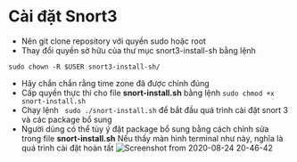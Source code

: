 # Cài đặt Snort3

  + Nên git clone repository với quyền sudo hoặc root
  + Thay đổi quyền sở hữu của thư mục snort3-install-sh bằng lệnh
  ```
  sudo chown -R $USER snort3-install-sh/
  ```
  + Hãy chắn chắn rằng time zone đã được chỉnh đúng
  + Cấp quyền thực thi cho file **snort-install.sh** bằng lệnh ``` sudo chmod +x snort-install.sh ```
  + Chạy lệnh ``` sudo ./snort-install.sh``` để bắt đầu quá trình cài đặt snort 3 và các package bổ sung
  + Người dùng có thể tùy ý đặt package bổ sung bằng cách chỉnh sửa trong file **snort-install.sh**
  Nếu thấy màn hình terminal như này, nghĩa là quá trình cài đặt hoàn tất
  ![Screenshot from 2020-08-24 20-46-42](https://user-images.githubusercontent.com/32956424/91057676-ba445000-e651-11ea-9680-fa966dfeed9f.png)
